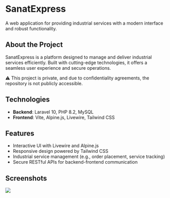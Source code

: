 # SanatExpress
A web application for providing industrial services with a modern interface and robust functionality.

## About the Project
SanatExpress is a platform designed to manage and deliver industrial services efficiently. Built with cutting-edge technologies, it offers a seamless user experience and secure operations.

⚠️ This project is private, and due to confidentiality agreements, the repository is not publicly accessible.

## Technologies
- **Backend**: Laravel 10, PHP 8.2, MySQL
- **Frontend**: Vite, Alpine.js, Livewire, Tailwind CSS

## Features
- Interactive UI with Livewire and Alpine.js
- Responsive design powered by Tailwind CSS
- Industrial service management (e.g., order placement, service tracking)
- Secure RESTful APIs for backend-frontend communication

## Screenshots
<img src="https://i.postimg.cc/90x7c4Rp/Screenshot-1404-03-11-at-17-47-35.png" />
